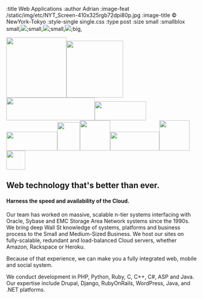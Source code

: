 :title Web Applications
:author Adrian
:image-feat /static/img/etc/NYT_Screen-410x325rgb72dpi80p.jpg
:image-title &#169; NewYork-Tokyo
:style-single single.css
:type post
:size small
:smallblox small,<a href="http://www.onroad.com.au"><img src="/static/img/etc/webapp_onroad_410x370rgb72dpi.jpg"/></a>;small,<a href="http://www.kosansh.com/"><img src="/static/img/etc/webapp_kosansh_410x370rgb72dpi.jpg"/></a>;small,<a href="http://www.kukarma.com/"><img src="/static/img/etc/webapp_kukarma_410x370rgb72dpi.jpg"/></a>;big,<p><img src="/static/img/logos/amazon/AmazonPayments_s2.gif" width="159"/><img src="/static/img/logos/amazon/AWS_Logo_PoweredBy_300px.jpg" width="150"/><img src="/static/img/logos/heroku/heroku-logo-light-234x60.png" width="234" height="60"/><img src="/static/img/logos/etc/bottle-logo-276x100rgb72dpi.png" width="136" height="50"/><img src="/static/img/logos/etc/git_logo_750x300rgb72dpi.png" width="135" height="50" /><img src="/static/img/logos/etc/drupal_logo_175x200rgb72dpi.png" width="60" height="75"/><img src="/static/img/logos/etc/rails_logo_87x111rgb72dpi.png" height="80"/><img src="/static/img/logos/etc/django_logo_240x83rgb72dpi.jpg" width="130" height="50" /><img src="/static/img/logos/etc/java_logo_322x599rgb72dpi.jpg"  height="80" /><img src="/static/img/logos/etc/msftnet_logo_328x81rgb72dpi.png" height="50" />

<h2>Web technology that's better than ever.</h2>
<h4>Harness the speed and availability of the Cloud.</h4>

<p>Our team has worked on massive, scalable n-tier systems interfacing with Oracle, Sybase and EMC Storage Area Network systems since the 1990s. We bring deep Wall St knowledge of systems, platforms and business process to the Small and Medium-Sized Business. We host our sites on fully-scalable, redundant and load-balanced Cloud servers, whether Amazon, Rackspace or Heroku.</p>
<p>Because of that experience, we can make you a fully integrated web, mobile and social system.</p>
<p>We conduct development in PHP, Python, Ruby, C, C++, C#, ASP and Java. Our expertise include Drupal, Django, RubyOnRails, WordPress, Java, and .NET platforms.</p>
